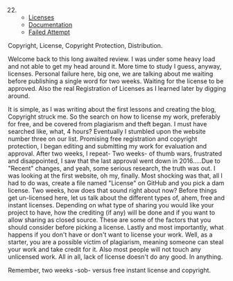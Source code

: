 22) - [Licenses](https://choosealicense.com)
    - [Documentation](https://choosealicense.com/no-permission/)
    - [Failed Attempt](https://www.freecopyrightregistration.com)

Copyright, License, Copyright Protection, Distribution.

Welcome back to this long awaited review. I was under some heavy load and not able to get my head around it. More time to study I guess, anyway, licenses. Personal failure here, big one, we are talking about me waiting before publishing a single word for two weeks. Waiting for the license to be approved. Also the real Registration of Licenses as I learned later by digging around.

It is simple, as I was writing about the first lessons and creating the blog, Copyright struck me. So the search on how to license my work, preferably for free, and be covered from plagiarism and theft began. I must have searched like, what, 4 hours? Eventually I stumbled upon the website number three on our list. Promising free registration and copyright protection, I began editing and submitting my work for evaluation and approval. After two weeks, I repeat- Two weeks- of thumb wars, frustrated and disappointed, I saw that the last approval went down in 2016.....Due to "Recent" changes, and yeah, some serious research, the truth was out. I was looking at the first website, oh my, finally. Most shocking was that, all I had to do was, create a file named "License" on GitHub and you pick a dam license. Two weeks, how does that sound right about now? Before things get un-licensed here, let us talk about the different types of, ahem, free and instant licenses. Depending on what type of sharing you would like your project to have, how the crediting (if any) will be done and if you want to allow sharing as closed source. These are some of the factors that you should consider before picking a license. Lastly and most importantly, what happens if you don't have or don't want to license your work. Well, as a starter, you are a possible victim of plagiarism, meaning someone can steal your work and take credit for it. Also most people will not touch any unlicensed work. All in all, lack of license doesn't do any good. In anything.

Remember, two weeks -sob- versus free instant license and copyright.
